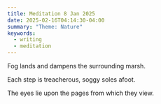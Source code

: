```yaml
---
title: Meditation 8 Jan 2025
date: 2025-02-16T04:14:30-04:00
summary: "Theme: Nature"
keywords:
  - writing
  - meditation
---
```


Fog lands and dampens the surrounding marsh.

Each step is treacherous, soggy soles afoot.

The eyes lie upon the pages from which they view.
